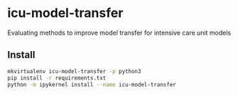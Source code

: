 # icu-model-transfer
Evaluating methods to improve model transfer for intensive care unit models

## Install

```bash
mkvirtualenv icu-model-transfer -p python3
pip install -r requirements.txt
python -m ipykernel install --name icu-model-transfer
```
